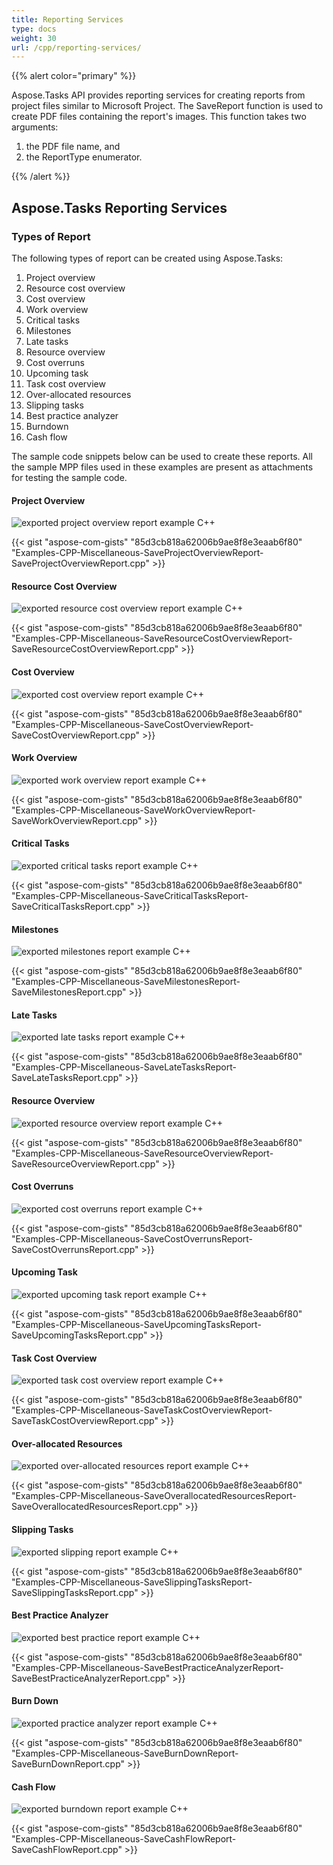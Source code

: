 ```yaml
---
title: Reporting Services
type: docs
weight: 30
url: /cpp/reporting-services/
---
```


{{% alert color="primary" %}} 

Aspose.Tasks API provides reporting services for creating reports from project files similar to Microsoft Project. The SaveReport function is used to create PDF files containing the report's images. This function takes two arguments:

1. the PDF file name, and
2. the ReportType enumerator.

{{% /alert %}}

## **Aspose.Tasks Reporting Services**
### **Types of Report**
The following types of report can be created using Aspose.Tasks:

1. Project overview
2. Resource cost overview
3. Cost overview
4. Work overview
5. Critical tasks
6. Milestones
7. Late tasks
8. Resource overview
9. Cost overruns
10. Upcoming task
11. Task cost overview
12. Over-allocated resources
13. Slipping tasks
14. Best practice analyzer
15. Burndown
16. Cash flow

The sample code snippets below can be used to create these reports. All the sample MPP files used in these examples are present as attachments for testing the sample code.

#### **Project Overview**
![exported project overview report example C++](reporting-services_1.png)

{{< gist "aspose-com-gists" "85d3cb818a62006b9ae8f8e3eaab6f80" "Examples-CPP-Miscellaneous-SaveProjectOverviewReport-SaveProjectOverviewReport.cpp" >}}

#### **Resource Cost Overview**
![exported resource cost overview report example C++](reporting-services_2.png)

{{< gist "aspose-com-gists" "85d3cb818a62006b9ae8f8e3eaab6f80" "Examples-CPP-Miscellaneous-SaveResourceCostOverviewReport-SaveResourceCostOverviewReport.cpp" >}}

#### **Cost Overview**
![exported cost overview report example C++](reporting-services_3.png)

{{< gist "aspose-com-gists" "85d3cb818a62006b9ae8f8e3eaab6f80" "Examples-CPP-Miscellaneous-SaveCostOverviewReport-SaveCostOverviewReport.cpp" >}}

#### **Work Overview**
![exported work overview report example C++](reporting-services_4.png)

{{< gist "aspose-com-gists" "85d3cb818a62006b9ae8f8e3eaab6f80" "Examples-CPP-Miscellaneous-SaveWorkOverviewReport-SaveWorkOverviewReport.cpp" >}}

#### **Critical Tasks**
![exported critical tasks report example C++](reporting-services_5.png)

{{< gist "aspose-com-gists" "85d3cb818a62006b9ae8f8e3eaab6f80" "Examples-CPP-Miscellaneous-SaveCriticalTasksReport-SaveCriticalTasksReport.cpp" >}}

#### **Milestones**
![exported milestones report example C++](reporting-services_6.png)

{{< gist "aspose-com-gists" "85d3cb818a62006b9ae8f8e3eaab6f80" "Examples-CPP-Miscellaneous-SaveMilestonesReport-SaveMilestonesReport.cpp" >}}

#### **Late Tasks**
![exported late tasks report example C++](reporting-services_7.png)

{{< gist "aspose-com-gists" "85d3cb818a62006b9ae8f8e3eaab6f80" "Examples-CPP-Miscellaneous-SaveLateTasksReport-SaveLateTasksReport.cpp" >}}

#### **Resource Overview**
![exported resource overview report example C++](reporting-services_8.png)

{{< gist "aspose-com-gists" "85d3cb818a62006b9ae8f8e3eaab6f80" "Examples-CPP-Miscellaneous-SaveResourceOverviewReport-SaveResourceOverviewReport.cpp" >}}

#### **Cost Overruns**
![exported cost overruns report example C++](reporting-services_9.png)

{{< gist "aspose-com-gists" "85d3cb818a62006b9ae8f8e3eaab6f80" "Examples-CPP-Miscellaneous-SaveCostOverrunsReport-SaveCostOverrunsReport.cpp" >}}

#### **Upcoming Task**
![exported upcoming task report example C++](reporting-services_10.png)

{{< gist "aspose-com-gists" "85d3cb818a62006b9ae8f8e3eaab6f80" "Examples-CPP-Miscellaneous-SaveUpcomingTasksReport-SaveUpcomingTasksReport.cpp" >}}

#### **Task Cost Overview**
![exported task cost overview report example C++](reporting-services_11.png)

{{< gist "aspose-com-gists" "85d3cb818a62006b9ae8f8e3eaab6f80" "Examples-CPP-Miscellaneous-SaveTaskCostOverviewReport-SaveTaskCostOverviewReport.cpp" >}}

#### **Over-allocated Resources**
![exported over-allocated resources report example C++](reporting-services_12.png)

{{< gist "aspose-com-gists" "85d3cb818a62006b9ae8f8e3eaab6f80" "Examples-CPP-Miscellaneous-SaveOverallocatedResourcesReport-SaveOverallocatedResourcesReport.cpp" >}}

#### **Slipping Tasks**
![exported slipping report example C++](reporting-services_13.png)

{{< gist "aspose-com-gists" "85d3cb818a62006b9ae8f8e3eaab6f80" "Examples-CPP-Miscellaneous-SaveSlippingTasksReport-SaveSlippingTasksReport.cpp" >}}

#### **Best Practice Analyzer**
![exported best practice report example C++](reporting-services_14.png)

{{< gist "aspose-com-gists" "85d3cb818a62006b9ae8f8e3eaab6f80" "Examples-CPP-Miscellaneous-SaveBestPracticeAnalyzerReport-SaveBestPracticeAnalyzerReport.cpp" >}}

#### **Burn Down**
![exported practice analyzer report example C++](reporting-services_15.png)

{{< gist "aspose-com-gists" "85d3cb818a62006b9ae8f8e3eaab6f80" "Examples-CPP-Miscellaneous-SaveBurnDownReport-SaveBurnDownReport.cpp" >}}

#### **Cash Flow**
![exported burndown report example C++](reporting-services_16.png)

{{< gist "aspose-com-gists" "85d3cb818a62006b9ae8f8e3eaab6f80" "Examples-CPP-Miscellaneous-SaveCashFlowReport-SaveCashFlowReport.cpp" >}}
